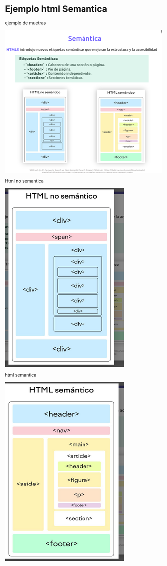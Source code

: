 # Ejemplo html Semantica
ejemplo de muetras

![alt text](image.png)

Html no semantica

![alt text](image-1.png)

html semantica

![alt text](image-2.png)